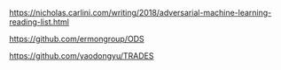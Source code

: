 https://nicholas.carlini.com/writing/2018/adversarial-machine-learning-reading-list.html

https://github.com/ermongroup/ODS

https://github.com/yaodongyu/TRADES
